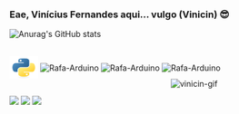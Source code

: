 ### Eae, Vinícius Fernandes aqui... vulgo (Vinicin) 😎

![Anurag's GitHub stats](https://github-readme-stats.vercel.app/api?username=viniciusfs14&show_icons=true&theme=radical)

  
<div style="display: inline_block"><br>
  <img align="center" alt="Rafa-Python" height="40" width="50" src="https://raw.githubusercontent.com/devicons/devicon/master/icons/python/python-original.svg">
  <img align="center" alt="Rafa-Arduino" height="40" width="50" <img src="https://cdn.jsdelivr.net/gh/devicons/devicon/icons/arduino/arduino-original-wordmark.svg" />
  <img align="center" alt="Rafa-Arduino" height="40" width="50" <img src="https://cdn.jsdelivr.net/gh/devicons/devicon/icons/c/c-original.svg" />
  <img align="center" alt="Rafa-Arduino" height="40" width="50" <img src="https://cdn.jsdelivr.net/gh/devicons/devicon/icons/cplusplus/cplusplus-original.svg" />
  <img align="right" alt="vinicin-gif" height="210" width="220" src=https://media.discordapp.net/attachments/551567579970404361/1165481155055849513/ezgif.com-optimize.gif?ex=654701e8&is=65348ce8&hm=8efbb05caff1e400434215d37d3f4e3a539f6a9e6a872c2233b9aeea4218d811&=&width=662&height=662
                    
</div>
  
 ##
<div> 
  <a href="https://instagram.com/viniciusfs14" target="_blank"><img src="https://img.shields.io/badge/-Instagram-%23E4405F?style=for-the-badge&logo=instagram&logoColor=white" target="_blank"></a>
  <a href = "mailto:vitinhovinicius8@gmail.com"><img src="https://img.shields.io/badge/-Gmail-%23333?style=for-the-badge&logo=gmail&logoColor=white" target="_blank"></a>
  <a href="https://www.linkedin.com/in/vinicius-fernandes-834981217" target="_blank"><img src="https://img.shields.io/badge/-LinkedIn-%230077B5?style=for-the-badge&logo=linkedin&logoColor=white" target="_blank"></a> 
  
</div>
